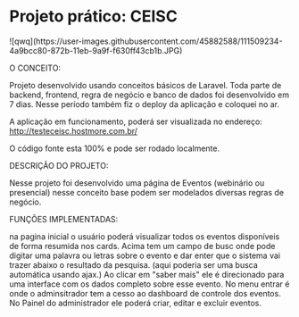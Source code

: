 

<h1>Projeto prático: CEISC</h1>
![qwq](https://user-images.githubusercontent.com/45882588/111509234-4a9bcc80-872b-11eb-9a9f-f630ff43cb1b.JPG)





O CONCEITO:

Projeto desenvolvido usando conceitos básicos de Laravel.
Toda parte de backend, frontend, regra de negócio e banco de dados foi desenvolvido em 7 dias. 
Nesse período também fiz o deploy da aplicação e coloquei no ar.

A aplicação em funcionamento, poderá ser visualizada no endereço: http://testeceisc.hostmore.com.br/

O código fonte esta 100% e pode ser rodado localmente.

DESCRIÇÃO DO PROJETO:

Nesse projeto foi desenvolvido uma página de Eventos (webinário ou presencial)
nesse conceito base podem ser modelados diversas regras de negócio.

FUNÇÕES IMPLEMENTADAS:

na pagina inicial o usuário poderá visualizar todos os eventos disponíveis de forma resumida nos cards.
Acima tem um campo de busc onde pode digitar uma palavra ou letras sobre o evento e dar enter
que o sistema vai trazer abaixo o resultado da pesquisa. (aqui poderia ser uma busca automática usando ajax.)
Ao clicar em "saber mais" ele é direcionado para uma interface com os dados completo sobre esse evento.
No menu entrar é onde o adminsitrador tem a cesso ao dashboard de controle dos eventos.
No Painel do administrador ele poderá criar, editar e excluir eventos.





